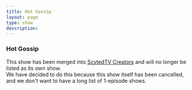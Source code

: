 ```yaml
---
title: Hot Gossip
layout: page
type: show
description:
---
```


<h3>Hot Gossip</h3>
This show has been merged into <a href="../show/scytedtv-creators">ScytedTV Creators</a> and will no longer be listed as its own show.<br>
We have decided to do this because this show itself has been cancelled, and we don't want to have a long list of 1-episode shows.

<script src="show-scripts.js"></script>